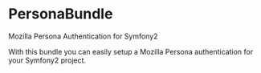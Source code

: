 PersonaBundle
=============

Mozilla Persona Authentication for Symfony2

With this bundle you can easily setup a Mozilla Persona authentication for your Symfony2 project.
